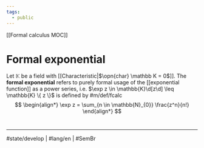 ```yaml
---
tags:
  - public
---
```

[[Formal calculus MOC]]
# Formal exponential

Let $\mathbb{K}$ be a field with [[Characteristic|$\opn{char} \mathbb K = 0$]].
The **formal exponential** refers to purely formal usage of the [[exponential function]] as a power series, i.e. $\exp z \in \mathbb{K}\d[z\d] \leq \mathbb{K} \{ z \}$ is defined by #m/def/fcalc 
$$
\begin{align*}
\exp z = \sum_{n \in \mathbb{N}_{0}} \frac{z^n}{n!}
\end{align*}
$$


#
---
#state/develop | #lang/en | #SemBr
